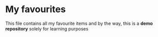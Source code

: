 # My favourites
This file contains all my favourite items and by the way, this is a **demo repository** solely for learning purposes
